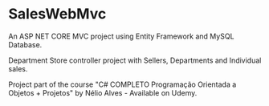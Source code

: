 # SalesWebMvc

An ASP NET CORE MVC project using Entity Framework and MySQL Database.

Department Store controller project with Sellers, Departments and Individual sales.

Project part of the course "C# COMPLETO Programação Orientada a Objetos + Projetos" by Nélio Alves - Available on Udemy.
